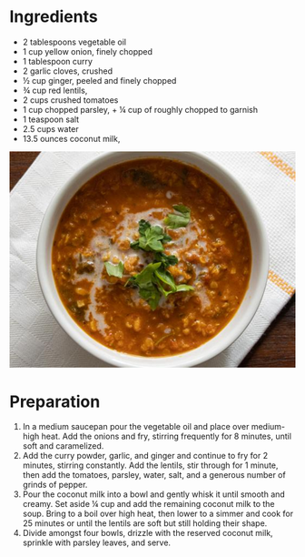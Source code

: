 # Ingredients
- 2 tablespoons vegetable oil
- 1 cup yellow onion, finely chopped
- 1 tablespoon curry
- 2 garlic cloves, crushed
- ½ cup ginger, peeled and finely chopped
- ¾ cup red lentils,
- 2 cups crushed tomatoes
- 1 cup chopped parsley, + ¼ cup of roughly chopped to garnish
- 1 teaspoon salt
- 2.5 cups water
- 13.5 ounces coconut milk,

![bcurried lentils tomato coconut soup](recipes/curried_lentils_tomato_coconut_soup.jpg)

# Preparation
1. In a medium saucepan pour the vegetable oil and place over medium-high heat. Add the onions and fry, stirring frequently for 8 minutes, until soft and caramelized.
2. Add the curry powder, garlic, and ginger and continue to fry for 2 minutes, stirring constantly. Add the lentils, stir through for 1 minute, then add the tomatoes, parsley, water, salt, and a generous number of grinds of pepper.
3. Pour the coconut milk into a bowl and gently whisk it until smooth and creamy. Set aside ¼ cup and add the remaining coconut milk to the soup. Bring to a boil over high heat, then lower to a simmer and cook for 25 minutes or until the lentils are soft but still holding their shape.
4. Divide amongst four bowls, drizzle with the reserved coconut milk, sprinkle with parsley leaves, and serve.
